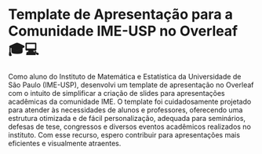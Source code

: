 # Template de Apresentação para a Comunidade IME-USP no Overleaf 🎓💻

Como aluno do Instituto de Matemática e Estatística da Universidade de São Paulo (IME-USP), desenvolvi um template de apresentação no Overleaf com o intuito de simplificar a criação de slides para apresentações acadêmicas da comunidade IME. O template foi cuidadosamente projetado para atender às necessidades de alunos e professores, oferecendo uma estrutura otimizada e de fácil personalização, adequada para seminários, defesas de tese, congressos e diversos eventos acadêmicos realizados no instituto. Com esse recurso, espero contribuir para apresentações mais eficientes e visualmente atraentes.
